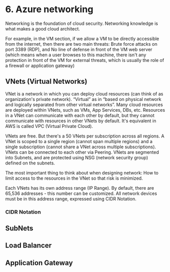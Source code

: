 # 6. Azure networking
Networking is the foundation of cloud security. Networking knowledge is what makes a good cloud architect. 

For example, in the VM section, if we allow a VM to be directly accessible from the internet, then there are two main threats: Brute force attacks on port 3389 (RDP), and No line of defense in front of the VM web server (which means when a user browses to this machine, there isn't any protection in front of the VM for external threats, which is usually the role of a firewall or application gateway)

## VNets (Virtual Networks)
VNet is a network in which you can deploy cloud resources (can think of as organization's private network). “Virtual” as in “based on physical network and logically separated from other virtual networks”. Many cloud resources are deployed within VNets, such as VMs, App Services, DBs, etc. Resources in a VNet can communicate with each other by default, but they cannot communicate with resources in other VNets by default. It's equivalent in AWS is called VPC (Virtual Private Cloud). 

VNets are free. But there's a 50 VNets per subscription across all regions. A VNet is scoped to a single region (cannot span multiple regions) and a single subscription (cannot share a VNet across multiple subscriptions). VNets can be connected to each other via Peering. VNets are segmented into Subnets, and are protected using NSG (network security group) defined on the subnets. 

The most important thing to think about when designing network: How to limit access to the resources in the VNet so that risk is minimized. 

Each VNets has its own address range (IP Range). By default, there are 65,536 addresses - this number can be customized. All network devices must be in this address range, expressed using CIDR Notation. 

### CIDR Notation


## SubNets

## Load Balancer

## Application Gateway






























